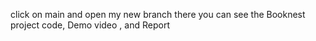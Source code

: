 click on main and open my new branch 
there you can see the Booknest project code, Demo video , and Report
